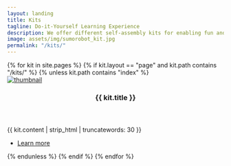 ```yaml
---
layout: landing
title: Kits
tagline: Do-it-Yourself Learning Experience
description: We offer different self-assembly kits for enabling fun and interactive learning at home and encouraging the children to channel their creative potential into building their own inventions, toys and gadgets.
image: assets/img/sumorobot_kit.jpg
permalink: "/kits/"
---
```


<!-- Two -->
<section id="two" class="spotlights">
	{% for kit in site.pages %}
  {% if kit.layout == "page" and kit.path contains "/kits/" %}
	{% unless kit.path contains "index" %}
	<section>
		<a href="{{ kit.permalink | absolute_url }}" class="image">
			<img src="{{ kit.image | absolute_url }}" alt="thumbnail" data-position="center center" />
		</a>
		<div class="content">
			<div class="inner">
				<header class="major">
					<h3>{{ kit.title }}</h3>
				</header>
				<p>{{ kit.content | strip_html | truncatewords: 30 }}</p>
				<ul class="actions">
					<li><a href="{{ kit.permalink | absolute_url }}" class="button">Learn more</a></li>
				</ul>
			</div>
		</div>
	</section>
	{% endunless %}
	{% endif %}
	{% endfor %}
</section>
